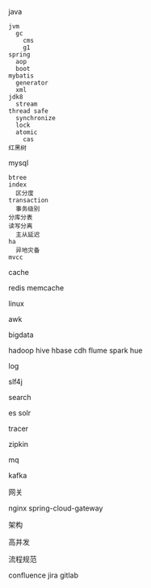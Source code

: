 java

    jvm
      gc
        cms
        g1
    spring
      aop
      boot
    mybatis
      generator
      xml
    jdk8
      stream
    thread safe
      synchronize
      lock
      atomic
        cas
    红黑树

mysql

    btree
    index
      区分度
    transaction
      事务级别
    分库分表
    读写分离
      主从延迟
    ha
      异地灾备
    mvcc
  
cache

  redis
  memcache

linux

  awk

bigdata

  hadoop
  hive
  hbase
  cdh
  flume
  spark
  hue
  
log

  slf4j
  
search

  es
  solr
  
tracer

  zipkin

mq

  kafka


网关

  nginx
  spring-cloud-gateway

架构

  高并发
  
流程规范

  confluence
  jira
  gitlab
  
